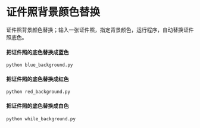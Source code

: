 # 证件照背景颜色替换
证件照背景颜色替换；输入一张证件照，指定背景颜色，运行程序，自动替换证件照底色。


#### 把证件照的底色替换成蓝色

```shell
python blue_background.py
```

#### 把证件照的底色替换成红色

```shell
python red_background.py
```

#### 把证件照的底色替换成白色

```shell
python while_background.py
```
